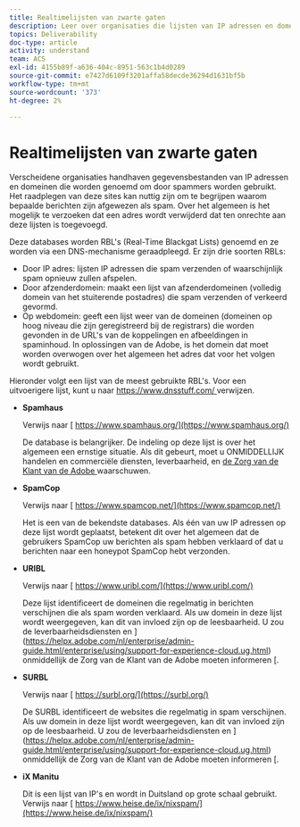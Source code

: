 ```yaml
---
title: Realtimelijsten van zwarte gaten
description: Leer over organisaties die lijsten van IP adressen en domeinen handhaven waarschijnlijk om door spammers worden gebruikt.
topics: Deliverability
doc-type: article
activity: understand
team: ACS
exl-id: 4155b89f-a636-404c-8951-563c1b4d0289
source-git-commit: e7427d6109f3201affa58decde36294d1631bf5b
workflow-type: tm+mt
source-wordcount: '373'
ht-degree: 2%

---
```


# Realtimelijsten van zwarte gaten

Verscheidene organisaties handhaven gegevensbestanden van IP adressen en domeinen die worden genoemd om door spammers worden gebruikt. Het raadplegen van deze sites kan nuttig zijn om te begrijpen waarom bepaalde berichten zijn afgewezen als spam. Over het algemeen is het mogelijk te verzoeken dat een adres wordt verwijderd dat ten onrechte aan deze lijsten is toegevoegd.

Deze databases worden RBL&#39;s (Real-Time Blackgat Lists) genoemd en ze worden via een DNS-mechanisme geraadpleegd. Er zijn drie soorten RBLs:

* Door IP adres: lijsten IP adressen die spam verzenden of waarschijnlijk spam opnieuw zullen afspelen.
* Door afzenderdomein: maakt een lijst van afzenderdomeinen (volledig domein van het stuiterende postadres) die spam verzenden of verkeerd gevormd.
* Op webdomein: geeft een lijst weer van de domeinen (domeinen op hoog niveau die zijn geregistreerd bij de registrars) die worden gevonden in de URL&#39;s van de koppelingen en afbeeldingen in spaminhoud. In oplossingen van de Adobe, is het domein dat moet worden overwogen over het algemeen het adres dat voor het volgen wordt gebruikt.

Hieronder volgt een lijst van de meest gebruikte RBL&#39;s. Voor een uitvoerigere lijst, kunt u naar [ https://www.dnsstuff.com/ ](https://tools.dnsstuff.com/) verwijzen.

* **Spamhaus**

  Verwijs naar [ https://www.spamhaus.org/](https://www.spamhaus.org/)

  De database is belangrijker. De indeling op deze lijst is over het algemeen een ernstige situatie. Als dit gebeurt, moet u ONMIDDELLIJK handelen en commerciële diensten, leverbaarheid, en [ de Zorg van de Klant van de Adobe ](https://helpx.adobe.com/nl/enterprise/admin-guide.html/enterprise/using/support-for-experience-cloud.ug.html) waarschuwen.

* **SpamCop**

  Verwijs naar [ https://www.spamcop.net/](https://www.spamcop.net/)

  Het is een van de bekendste databases. Als één van uw IP adressen op deze lijst wordt geplaatst, betekent dit over het algemeen dat de gebruikers SpamCop uw berichten als spam hebben verklaard of dat u berichten naar een honeypot SpamCop hebt verzonden.

* **URIBL**

  Verwijs naar [ https://www.uribl.com/](https://www.uribl.com/)

  Deze lijst identificeert de domeinen die regelmatig in berichten verschijnen die als spam worden verklaard. Als uw domein in deze lijst wordt weergegeven, kan dit van invloed zijn op de leesbaarheid. U zou de leverbaarheidsdiensten en ](https://helpx.adobe.com/nl/enterprise/admin-guide.html/enterprise/using/support-for-experience-cloud.ug.html) onmiddellijk de Zorg van de Klant van de Adobe moeten informeren [.

* **SURBL**

  Verwijs naar [ https://surbl.org/](https://surbl.org/)

  De SURBL identificeert de websites die regelmatig in spam verschijnen. Als uw domein in deze lijst wordt weergegeven, kan dit van invloed zijn op de leesbaarheid. U zou de leverbaarheidsdiensten en ](https://helpx.adobe.com/nl/enterprise/admin-guide.html/enterprise/using/support-for-experience-cloud.ug.html) onmiddellijk de Zorg van de Klant van de Adobe moeten informeren [.

* **iX Manitu**

  Dit is een lijst van IP&#39;s en wordt in Duitsland op grote schaal gebruikt. Verwijs naar [ https://www.heise.de/ix/nixspam/](https://www.heise.de/ix/nixspam/)

<!--* SORBS

  [https://www.nl.sorbs.net](https://www.nl.sorbs.net) compiles a list of IP addresses that are reputed to be dynamic IP address (i.e. attributed temporarily to ISP subscribers) or "open relay" addresses. Certain domains check whether the IP address of a sender is not listed on this site before accepting email. Checking the IP addresses on this site can prove useful.-->
